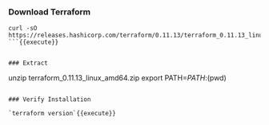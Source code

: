 
### Download Terraform

```
curl -sO https://releases.hashicorp.com/terraform/0.11.13/terraform_0.11.13_linux_amd64.zip
```{{execute}}


### Extract 

```
unzip terraform_0.11.13_linux_amd64.zip
export PATH=$PATH:$(pwd)
```{{execute}}

### Verify Installation

`terraform version`{{execute}}
